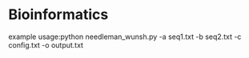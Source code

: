 # Bioinformatics

example usage:python needleman_wunsh.py -a seq1.txt -b seq2.txt -c config.txt -o output.txt 
